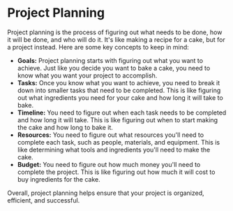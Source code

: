 # Project Planning

Project planning is the process of figuring out what needs to be done, how it will be done, and who will do it. It's like making a recipe for a cake, but for a project instead. Here are some key concepts to keep in mind:

* **Goals:** Project planning starts with figuring out what you want to achieve. Just like you decide you want to bake a cake, you need to know what you want your project to accomplish.
* **Tasks:** Once you know what you want to achieve, you need to break it down into smaller tasks that need to be completed. This is like figuring out what ingredients you need for your cake and how long it will take to bake.
* **Timeline:** You need to figure out when each task needs to be completed and how long it will take. This is like figuring out when to start making the cake and how long to bake it.
* **Resources:** You need to figure out what resources you'll need to complete each task, such as people, materials, and equipment. This is like determining what tools and ingredients you'll need to make the cake.
* **Budget:** You need to figure out how much money you'll need to complete the project. This is like figuring out how much it will cost to buy ingredients for the cake.

Overall, project planning helps ensure that your project is organized, efficient, and successful.
